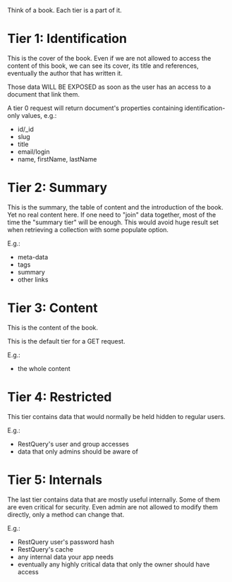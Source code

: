 


Think of a book. Each tier is a part of it.



Tier 1: Identification
======================

This is the cover of the book. Even if we are not allowed to access the content of this book, we can see its cover,
its title and references, eventually the author that has written it.

Those data WILL BE EXPOSED as soon as the user has an access to a document that link them.

A tier 0 request will return document's properties containing identification-only values, e.g.:

* id/_id
* slug
* title
* email/login
* name, firstName, lastName



Tier 2: Summary
===============

This is the summary, the table of content and the introduction of the book.
Yet no real content here.
If one need to "join" data together, most of the time the "summary tier" will be enough.
This would avoid huge result set when retrieving a collection with some populate option.

E.g.:

* meta-data
* tags
* summary
* other links



Tier 3: Content
===============

This is the content of the book.

This is the default tier for a GET request.

E.g.:

* the whole content



Tier 4: Restricted
==================

This tier contains data that would normally be held hidden to regular users.

E.g.:

* RestQuery's user and group accesses
* data that only admins should be aware of



Tier 5: Internals
=================

The last tier contains data that are mostly useful internally.
Some of them are even critical for security.
Even admin are not allowed to modify them directly, only a method can change that.

E.g.:

* RestQuery user's password hash
* RestQuery's cache
* any internal data your app needs
* eventually any highly critical data that only the owner should have access




